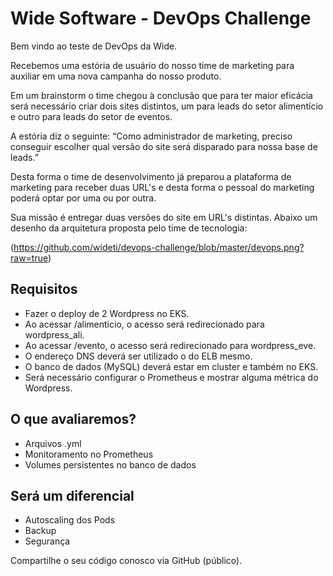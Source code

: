 # Wide Software - DevOps Challenge
Bem vindo ao teste de DevOps da Wide.

Recebemos uma estória de usuário do nosso time de marketing para auxiliar em uma nova campanha do nosso produto.

Em um brainstorm o time chegou à conclusão que para ter maior eficácia será necessário criar dois sites distintos, um para leads do setor alimentício e outro para leads do setor de eventos.

A estória diz o seguinte:
“Como administrador de marketing, preciso conseguir escolher qual versão do site será disparado para nossa base de leads.”

Desta forma o time de desenvolvimento já preparou a plataforma de marketing para receber duas URL's e desta forma o pessoal do marketing poderá optar por uma ou por outra.

Sua missão é entregar duas versões do site em URL's distintas. Abaixo um desenho da arquitetura proposta pelo time de tecnologia:

(https://github.com/wideti/devops-challenge/blob/master/devops.png?raw=true)

## Requisitos
- Fazer o deploy de 2 Wordpress no EKS.
- Ao acessar /alimenticio, o acesso será redirecionado para wordpress_ali. 
- Ao acessar /evento, o acesso será redirecionado para wordpress_eve.
- O endereço DNS deverá ser utilizado o do ELB mesmo.
- O banco de dados (MySQL) deverá estar em cluster e também no EKS.
- Será necessário configurar o Prometheus e mostrar alguma métrica do Wordpress.

## O que avaliaremos?
- Arquivos .yml
- Monitoramento no Prometheus
- Volumes persistentes no banco de dados

## Será um diferencial
- Autoscaling dos Pods
- Backup
- Segurança
 
Compartilhe o seu código conosco via GitHub (público).


